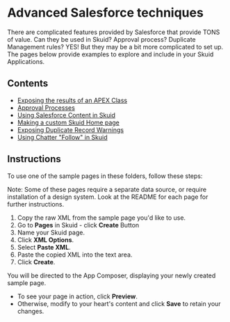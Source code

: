 # Advanced Salesforce techniques 
There are complicated features provided by Salesforce that provide TONS of value. Can they be used in Skuid? Approval process?  Duplicate Management rules? YES! But they may be a bit more complicated to set up. The pages below provide examples to explore and include in your Skuid Applications.

## Contents

-  [Exposing the results of an APEX Class](APEX_Rest)
-  [Approval Processes](Approval_Process_Actions) 
-  [Using Salesforce Content in Skuid](Content_Document) 
-  [Making a custom Skuid Home page](Custom_Home_Page) 
-  [Exposing Duplicate Record Warnings](Duplicate_Management) 
-  [Using Chatter "Follow" in Skuid](Follow_or_Unfollow_Records) 

## Instructions
To use one of the sample pages in these folders, follow these steps:

Note: Some of these pages require a separate data source,  or require installation of a design system.  Look at the README for each page for further instructions. 

1. Copy the raw XML from the sample page you'd like to use.
2. Go to **Pages** in Skuid - click **Create** Button
3. Name your Skuid page.
4. Click **XML Options**.
5. Select **Paste XML**.
7. Paste the copied XML into the text area.
8. Click **Create**.

You will be directed to the App Composer, displaying your newly created sample page.
- To see your page in action, click **Preview**.
- Otherwise, modify to your heart's content and click **Save** to retain your changes.